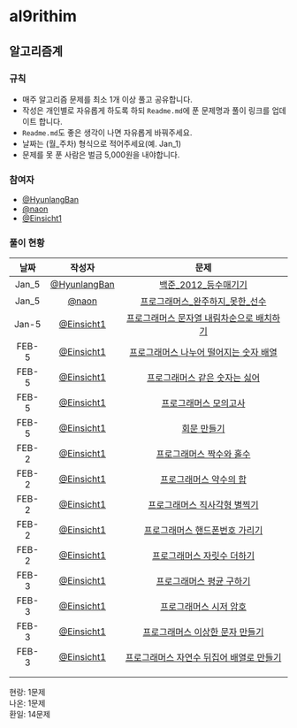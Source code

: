 # al9rithim
## 알고리즘계
### 규칙
- 매주 알고리즘 문제를 최소 1개 이상 풀고 공유합니다.
- 작성은 개인별로 자유롭게 하도록 하되 `Readme.md`에 푼 문제명과 풀이 링크를 업데이트 합니다. 
- `Readme.md`도 좋은 생각이 나면 자유롭게 바꿔주세요.
- 날짜는 (월_주차) 형식으로 적어주세요(예. Jan_1)
- 문제를 못 푼 사람은 벌금 5,000원을 내야합니다.

### 참여자
- [@HyunlangBan](https://github.com/HyunlangBan)
- [@naon](https://github.com/nanaon)
- [@Einsicht1](https://github.com/Einsicht1)

### 풀이 현황
|날짜|작성자|문제|
|:---:|:---:|:---:|
|Jan_5|[@HyunlangBan](https://github.com/HyunlangBan)|[백준_2012_등수매기기](hyunlang_ban/bj_2012_등수매기기.md)
|Jan_5|[@naon](https://github.com/nanaon)|[프로그래머스_완주하지_못한_선수](naon_jeong/programmers_42576.py)|
|Jan-5|[@Einsicht1](https://github.com/Einsicht1)|[프로그래머스 문자열 내림차순으로 배치하기](hwanil_kim/first_week.md)| 
|FEB-5|[@Einsicht1](https://github.com/Einsicht1)|[프로그래머스 나누어 떨어지는 숫자 배열](hwanil_kim/first_week.md)| 
|FEB-5|[@Einsicht1](https://github.com/Einsicht1)|[프로그래머스 같은 숫자는 싫어](hwanil_kim/first_week.md)| 
|FEB-5|[@Einsicht1](https://github.com/Einsicht1)|[프로그래머스 모의고사](hwanil_kim/first_week.md)| 
|FEB-5|[@Einsicht1](https://github.com/Einsicht1)|[회문 만들기](hwanil_kim/first_week.md)| 
|FEB-2|[@Einsicht1](https://github.com/Einsicht1)|[프로그래머스 짝수와 홀수](hwanil_kim/second_week.md)| 
|FEB-2|[@Einsicht1](https://github.com/Einsicht1)|[프로그래머스 약수의 합](hwanil_kim/second_week.md)| 
|FEB-2|[@Einsicht1](https://github.com/Einsicht1)|[프로그래머스 직사각형 별찍기](hwanil_kim/second_week.md)| 
|FEB-2|[@Einsicht1](https://github.com/Einsicht1)|[프로그래머스 핸드폰번호 가리기](hwanil_kim/second_week.md)| 
|FEB-2|[@Einsicht1](https://github.com/Einsicht1)|[프로그래머스 자릿수 더하기](hwanil_kim/second_week.md)| 
|FEB-3|[@Einsicht1](https://github.com/Einsicht1)|[프로그래머스 평균 구하기](hwanil_kim/second_week.md)| 
|FEB-3|[@Einsicht1](https://github.com/Einsicht1)|[프로그래머스 시저 암호](hwanil_kim/second_week.md)| 
|FEB-3|[@Einsicht1](https://github.com/Einsicht1)|[프로그래머스 이상한 문자 만들기](hwanil_kim/second_week.md)| 
|FEB-3|[@Einsicht1](https://github.com/Einsicht1)|[프로그래머스 자연수 뒤집어 배열로 만들기](hwanil_kim/second_week.md)| 
||||
||||

현랑: 1문제 <br>
나온: 1문제 <br>
환일: 14문제
